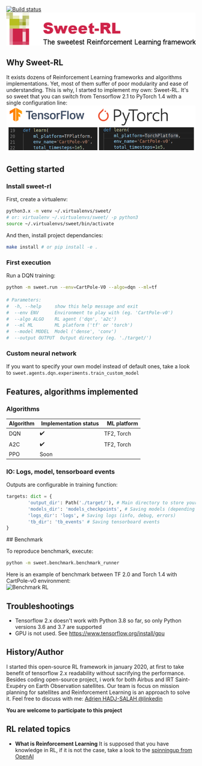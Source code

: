 
[![Build status](https://travis-ci.com/Hadjubuntu/sweet-rl.svg?branch=master)](https://travis-ci.com/Hadjubuntu/sweet-rl)<br />
![Sweet-RL](https://raw.githubusercontent.com/Hadjubuntu/sweet-rl/develop/misc/logo.png)

## Why Sweet-RL
 
It exists dozens of Reinforcement Learning frameworks and algorithms implementations.
Yet, most of them suffer of poor modularity and ease of understanding. This is why, I started to implement my own: Sweet-RL.
It's so sweet that you can switch from Tensorflow 2.1 to PyTorch 1.4 with a single configuration line:  
![Sweet-RL](https://raw.githubusercontent.com/Hadjubuntu/sweet-rl/agnostic-ml-platform/misc/ml-platform.png)


## Getting started

### Install sweet-rl  

First, create a virtualenv:  
```bash
python3.x -m venv ~/.virtualenvs/sweet/ 
# or: virtualenv ~/.virtualenvs/sweet/ -p python3
source ~/.virtualenvs/sweet/bin/activate
```
And then, install project dependancies:  
```bash
make install # or pip install -e .
```

### First execution  

Run a DQN training:  
```bash
python -m sweet.run --env=CartPole-V0 --algo=dqn --ml=tf

# Parameters:
#  -h, --help     show this help message and exit
#  --env ENV      Environment to play with (eg. 'CartPole-v0')
#  --algo ALGO    RL agent ('dqn', 'a2c')
#  --ml ML        ML platform ('tf' or 'torch')
#  --model MODEL  Model ('dense', 'conv')
#  --output OUTPUT  Output directory (eg. './target/')

```

### Custom neural network

If you want to specify your own model instead of default ones, take a look to
`sweet.agents.dqn.experiments.train_custom_model`

## Features, algorithms implemented

### Algorithms
| Algorithm     | Implementation status |  ML platform  |
| ------------- | -------------         | ------------- |
| DQN | <g-emoji class="g-emoji" alias="heavy_check_mark" fallback-src="https://github.githubassets.com/images/icons/emoji/unicode/2714.png">✔️</g-emoji>  |  TF2, Torch |
| A2C           | <g-emoji class="g-emoji" alias="heavy_check_mark" fallback-src="https://github.githubassets.com/images/icons/emoji/unicode/2714.png">✔️</g-emoji>  |  TF2, Torch   |
| PPO           | Soon                  |               |


### IO: Logs, model, tensorboard events
Outputs are configurable in training function:
```python
targets: dict = {
        'output_dir': Path('./target/'), # Main directory to store your outputs
        'models_dir': 'models_checkpoints', # Saving models (depending on model_checkpoint_freq)
        'logs_dir': 'logs', # Saving logs (info, debug, errors)
        'tb_dir': 'tb_events' # Saving tensorboard events
}
```

## Benchmark

To reproduce benchmark, execute:
```bash
python -m sweet.benchmark.benchmark_runner
```

Here is an example of benchmark between TF 2.0 and Torch 1.4 with CartPole-v0 environment:  
![Benchmark RL](https://raw.githubusercontent.com/Hadjubuntu/sweet-rl/develop/misc/benchmark-example.png)


## Troubleshootings

* Tensorflow 2.x doesn't work with Python 3.8 so far, so only Python versions 3.6 and 3.7 are supported
* GPU is not used. See https://www.tensorflow.org/install/gpu

## History/Author

I started this open-source RL framework in january 2020, at first to take benefit of tensorflow 2.x readability without sacrifying the performance.
Besides coding open-source project, i work for both Airbus and IRT Saint-Exupéry on Earth Observation satellites. Our team is focus on mission planning for satellites and Reinforcement Learning is an approach to solve it. Feel free to discuss with me: [Adrien HADJ-SALAH @linkedin](https://www.linkedin.com/in/adrien-hadj-salah-1b119462/)

**You are welcome to participate to this project**

## RL related topics

* **What is Reinforcement Learning**
It is supposed that you have knowledge in RL, if it is not the case, take a look to the [spinningup from OpenAI](https://spinningup.openai.com/en/latest/)